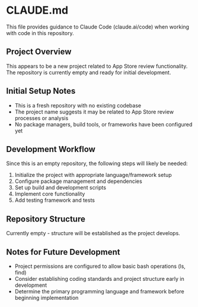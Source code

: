 # CLAUDE.md

This file provides guidance to Claude Code (claude.ai/code) when working with code in this repository.

## Project Overview

This appears to be a new project related to App Store review functionality. The repository is currently empty and ready for initial development.

## Initial Setup Notes

- This is a fresh repository with no existing codebase
- The project name suggests it may be related to App Store review processes or analysis
- No package managers, build tools, or frameworks have been configured yet

## Development Workflow

Since this is an empty repository, the following steps will likely be needed:

1. Initialize the project with appropriate language/framework setup
2. Configure package management and dependencies
3. Set up build and development scripts
4. Implement core functionality
5. Add testing framework and tests

## Repository Structure

Currently empty - structure will be established as the project develops.

## Notes for Future Development

- Project permissions are configured to allow basic bash operations (ls, find)
- Consider establishing coding standards and project structure early in development
- Determine the primary programming language and framework before beginning implementation
